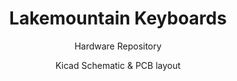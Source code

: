 <div align="center">

  # Lakemountain Keyboards

  Hardware Repository

  Kicad Schematic & PCB layout

</div>
